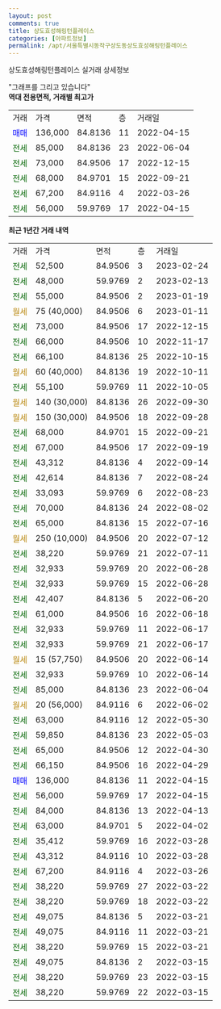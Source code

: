 ```yaml
---
layout: post
comments: true
title: 상도효성해링턴플레이스
categories: [아파트정보]
permalink: /apt/서울특별시동작구상도동상도효성해링턴플레이스
---
```


상도효성해링턴플레이스 실거래 상세정보

<script type="text/javascript">
  google.charts.load('current', {'packages':['line', 'corechart']});
  google.charts.setOnLoadCallback(drawChart);

  function drawChart() {
    var data = new google.visualization.DataTable();
    data.addColumn('date', '거래일');
    data.addColumn('number', "매매");
    data.addColumn('number', "전세");
    data.addColumn('number', "전매");

    data.addRows([[new Date(Date.parse("2023-02-24")), null, 52500, null], [new Date(Date.parse("2023-02-13")), null, 48000, null], [new Date(Date.parse("2023-01-19")), null, 55000, null], [new Date(Date.parse("2023-01-11")), null, null, null], [new Date(Date.parse("2022-12-15")), null, 73000, null], [new Date(Date.parse("2022-11-17")), null, 66000, null], [new Date(Date.parse("2022-10-15")), null, 66100, null], [new Date(Date.parse("2022-10-11")), null, null, null], [new Date(Date.parse("2022-10-05")), null, 55100, null], [new Date(Date.parse("2022-09-30")), null, null, null], [new Date(Date.parse("2022-09-28")), null, null, null], [new Date(Date.parse("2022-09-21")), null, 68000, null], [new Date(Date.parse("2022-09-19")), null, 67000, null], [new Date(Date.parse("2022-09-14")), null, 43312, null], [new Date(Date.parse("2022-08-24")), null, 42614, null], [new Date(Date.parse("2022-08-23")), null, 33093, null], [new Date(Date.parse("2022-08-02")), null, 70000, null], [new Date(Date.parse("2022-07-16")), null, 65000, null], [new Date(Date.parse("2022-07-12")), null, null, null], [new Date(Date.parse("2022-07-11")), null, 38220, null], [new Date(Date.parse("2022-06-28")), null, 32933, null], [new Date(Date.parse("2022-06-28")), null, 32933, null], [new Date(Date.parse("2022-06-20")), null, 42407, null], [new Date(Date.parse("2022-06-18")), null, 61000, null], [new Date(Date.parse("2022-06-17")), null, 32933, null], [new Date(Date.parse("2022-06-17")), null, 32933, null], [new Date(Date.parse("2022-06-14")), null, null, null], [new Date(Date.parse("2022-06-14")), null, 32933, null], [new Date(Date.parse("2022-06-04")), null, 85000, null], [new Date(Date.parse("2022-06-02")), null, null, null], [new Date(Date.parse("2022-05-30")), null, 63000, null], [new Date(Date.parse("2022-05-03")), null, 59850, null], [new Date(Date.parse("2022-04-30")), null, 65000, null], [new Date(Date.parse("2022-04-29")), null, 66150, null], [new Date(Date.parse("2022-04-15")), 136000, null, null], [new Date(Date.parse("2022-04-15")), null, 56000, null], [new Date(Date.parse("2022-04-13")), null, 84000, null], [new Date(Date.parse("2022-04-02")), null, 63000, null], [new Date(Date.parse("2022-03-28")), null, 35412, null], [new Date(Date.parse("2022-03-28")), null, 43312, null], [new Date(Date.parse("2022-03-26")), null, 67200, null], [new Date(Date.parse("2022-03-22")), null, 38220, null], [new Date(Date.parse("2022-03-22")), null, 38220, null], [new Date(Date.parse("2022-03-21")), null, 49075, null], [new Date(Date.parse("2022-03-21")), null, 49075, null], [new Date(Date.parse("2022-03-21")), null, 38220, null], [new Date(Date.parse("2022-03-15")), null, 49075, null], [new Date(Date.parse("2022-03-15")), null, 38220, null], [new Date(Date.parse("2022-03-15")), null, 38220, null]]);

    var options = {
      hAxis: {
        format: 'yyyy/MM/dd'
      },    
      lineWidth: 0,
      pointsVisible: true,    
      title: '최근 1년간 유형별 실거래가 분포',
      legend: { position: 'bottom' }
    };

    var formatter = new google.visualization.NumberFormat({pattern:'###,###'} );
    formatter.format(data, 1);
    formatter.format(data, 2);
    
    setTimeout(function() {
        var chart = new google.visualization.LineChart(document.getElementById('columnchart_material'));
        chart.draw(data, (options));
        document.getElementById('loading').style.display = 'none';
    }, 200);
  }
</script>


<div id="loading" style="z-index:20; display: block; margin-left: 0px">"그래프를 그리고 있습니다"</div>
<div id="columnchart_material" style="width: 95%; margin-left: 0px; display: block"></div>
<!-- contents start -->
<b>역대 전용면적, 거래별 최고가</b>
<table class="sortable">
    <tr>
      <td>거래</td>
      <td>가격</td>
      <td>면적</td>
      <td>층</td>
      <td>거래일</td>
    </tr>
        <tr>
          <td><a style="color: blue">매매</a></td>
          <td>136,000</td>
          <td>84.8136</td>
          <td>11</td>
          <td>2022-04-15</td>
        </tr>        
        <tr>
              <td><a style="color: darkgreen">전세</a></td>
              <td>85,000</td>
              <td>84.8136</td>
              <td>23</td>
              <td>2022-06-04</td>
            </tr>            <tr>
              <td><a style="color: darkgreen">전세</a></td>
              <td>73,000</td>
              <td>84.9506</td>
              <td>17</td>
              <td>2022-12-15</td>
            </tr>            <tr>
              <td><a style="color: darkgreen">전세</a></td>
              <td>68,000</td>
              <td>84.9701</td>
              <td>15</td>
              <td>2022-09-21</td>
            </tr>            <tr>
              <td><a style="color: darkgreen">전세</a></td>
              <td>67,200</td>
              <td>84.9116</td>
              <td>4</td>
              <td>2022-03-26</td>
            </tr>            <tr>
              <td><a style="color: darkgreen">전세</a></td>
              <td>56,000</td>
              <td>59.9769</td>
              <td>17</td>
              <td>2022-04-15</td>
            </tr>        
    
</table>

<b>최근 1년간 거래 내역</b>

<table class="sortable">
    <tr>
      <td>거래</td>
      <td>가격</td>
      <td>면적</td>
      <td>층</td>
      <td>거래일</td>
    </tr>
    <tr>
      <td><a style="color: darkgreen">전세</a></td>
      <td>52,500</td>
      <td>84.9506</td>
      <td>3</td>
      <td>2023-02-24</td>
    </tr>          <tr>
      <td><a style="color: darkgreen">전세</a></td>
      <td>48,000</td>
      <td>59.9769</td>
      <td>2</td>
      <td>2023-02-13</td>
    </tr>          <tr>
      <td><a style="color: darkgreen">전세</a></td>
      <td>55,000</td>
      <td>84.9506</td>
      <td>2</td>
      <td>2023-01-19</td>
    </tr>          <tr>
      <td><a style="color: darkgoldenrod">월세</a></td>
      <td>75 (40,000)</td>
      <td>84.9506</td>
      <td>6</td>
      <td>2023-01-11</td>
    </tr>          <tr>
      <td><a style="color: darkgreen">전세</a></td>
      <td>73,000</td>
      <td>84.9506</td>
      <td>17</td>
      <td>2022-12-15</td>
    </tr>          <tr>
      <td><a style="color: darkgreen">전세</a></td>
      <td>66,000</td>
      <td>84.9506</td>
      <td>10</td>
      <td>2022-11-17</td>
    </tr>          <tr>
      <td><a style="color: darkgreen">전세</a></td>
      <td>66,100</td>
      <td>84.8136</td>
      <td>25</td>
      <td>2022-10-15</td>
    </tr>          <tr>
      <td><a style="color: darkgoldenrod">월세</a></td>
      <td>60 (40,000)</td>
      <td>84.8136</td>
      <td>19</td>
      <td>2022-10-11</td>
    </tr>          <tr>
      <td><a style="color: darkgreen">전세</a></td>
      <td>55,100</td>
      <td>59.9769</td>
      <td>11</td>
      <td>2022-10-05</td>
    </tr>          <tr>
      <td><a style="color: darkgoldenrod">월세</a></td>
      <td>140 (30,000)</td>
      <td>84.8136</td>
      <td>26</td>
      <td>2022-09-30</td>
    </tr>          <tr>
      <td><a style="color: darkgoldenrod">월세</a></td>
      <td>150 (30,000)</td>
      <td>84.9506</td>
      <td>18</td>
      <td>2022-09-28</td>
    </tr>          <tr>
      <td><a style="color: darkgreen">전세</a></td>
      <td>68,000</td>
      <td>84.9701</td>
      <td>15</td>
      <td>2022-09-21</td>
    </tr>          <tr>
      <td><a style="color: darkgreen">전세</a></td>
      <td>67,000</td>
      <td>84.9506</td>
      <td>17</td>
      <td>2022-09-19</td>
    </tr>          <tr>
      <td><a style="color: darkgreen">전세</a></td>
      <td>43,312</td>
      <td>84.8136</td>
      <td>4</td>
      <td>2022-09-14</td>
    </tr>          <tr>
      <td><a style="color: darkgreen">전세</a></td>
      <td>42,614</td>
      <td>84.8136</td>
      <td>7</td>
      <td>2022-08-24</td>
    </tr>          <tr>
      <td><a style="color: darkgreen">전세</a></td>
      <td>33,093</td>
      <td>59.9769</td>
      <td>6</td>
      <td>2022-08-23</td>
    </tr>          <tr>
      <td><a style="color: darkgreen">전세</a></td>
      <td>70,000</td>
      <td>84.8136</td>
      <td>24</td>
      <td>2022-08-02</td>
    </tr>          <tr>
      <td><a style="color: darkgreen">전세</a></td>
      <td>65,000</td>
      <td>84.8136</td>
      <td>15</td>
      <td>2022-07-16</td>
    </tr>          <tr>
      <td><a style="color: darkgoldenrod">월세</a></td>
      <td>250 (10,000)</td>
      <td>84.9506</td>
      <td>20</td>
      <td>2022-07-12</td>
    </tr>          <tr>
      <td><a style="color: darkgreen">전세</a></td>
      <td>38,220</td>
      <td>59.9769</td>
      <td>21</td>
      <td>2022-07-11</td>
    </tr>          <tr>
      <td><a style="color: darkgreen">전세</a></td>
      <td>32,933</td>
      <td>59.9769</td>
      <td>20</td>
      <td>2022-06-28</td>
    </tr>          <tr>
      <td><a style="color: darkgreen">전세</a></td>
      <td>32,933</td>
      <td>59.9769</td>
      <td>15</td>
      <td>2022-06-28</td>
    </tr>          <tr>
      <td><a style="color: darkgreen">전세</a></td>
      <td>42,407</td>
      <td>84.8136</td>
      <td>5</td>
      <td>2022-06-20</td>
    </tr>          <tr>
      <td><a style="color: darkgreen">전세</a></td>
      <td>61,000</td>
      <td>84.9506</td>
      <td>16</td>
      <td>2022-06-18</td>
    </tr>          <tr>
      <td><a style="color: darkgreen">전세</a></td>
      <td>32,933</td>
      <td>59.9769</td>
      <td>11</td>
      <td>2022-06-17</td>
    </tr>          <tr>
      <td><a style="color: darkgreen">전세</a></td>
      <td>32,933</td>
      <td>59.9769</td>
      <td>21</td>
      <td>2022-06-17</td>
    </tr>          <tr>
      <td><a style="color: darkgoldenrod">월세</a></td>
      <td>15 (57,750)</td>
      <td>84.9506</td>
      <td>20</td>
      <td>2022-06-14</td>
    </tr>          <tr>
      <td><a style="color: darkgreen">전세</a></td>
      <td>32,933</td>
      <td>59.9769</td>
      <td>10</td>
      <td>2022-06-14</td>
    </tr>          <tr>
      <td><a style="color: darkgreen">전세</a></td>
      <td>85,000</td>
      <td>84.8136</td>
      <td>23</td>
      <td>2022-06-04</td>
    </tr>          <tr>
      <td><a style="color: darkgoldenrod">월세</a></td>
      <td>20 (56,000)</td>
      <td>84.9116</td>
      <td>6</td>
      <td>2022-06-02</td>
    </tr>          <tr>
      <td><a style="color: darkgreen">전세</a></td>
      <td>63,000</td>
      <td>84.9116</td>
      <td>12</td>
      <td>2022-05-30</td>
    </tr>          <tr>
      <td><a style="color: darkgreen">전세</a></td>
      <td>59,850</td>
      <td>84.8136</td>
      <td>23</td>
      <td>2022-05-03</td>
    </tr>          <tr>
      <td><a style="color: darkgreen">전세</a></td>
      <td>65,000</td>
      <td>84.9506</td>
      <td>12</td>
      <td>2022-04-30</td>
    </tr>          <tr>
      <td><a style="color: darkgreen">전세</a></td>
      <td>66,150</td>
      <td>84.9506</td>
      <td>16</td>
      <td>2022-04-29</td>
    </tr>          <tr>
      <td><a style="color: blue">매매</a></td>
      <td>136,000</td>
      <td>84.8136</td>
      <td>11</td>
      <td>2022-04-15</td>
    </tr>          <tr>
      <td><a style="color: darkgreen">전세</a></td>
      <td>56,000</td>
      <td>59.9769</td>
      <td>17</td>
      <td>2022-04-15</td>
    </tr>          <tr>
      <td><a style="color: darkgreen">전세</a></td>
      <td>84,000</td>
      <td>84.8136</td>
      <td>13</td>
      <td>2022-04-13</td>
    </tr>          <tr>
      <td><a style="color: darkgreen">전세</a></td>
      <td>63,000</td>
      <td>84.9701</td>
      <td>5</td>
      <td>2022-04-02</td>
    </tr>          <tr>
      <td><a style="color: darkgreen">전세</a></td>
      <td>35,412</td>
      <td>59.9769</td>
      <td>16</td>
      <td>2022-03-28</td>
    </tr>          <tr>
      <td><a style="color: darkgreen">전세</a></td>
      <td>43,312</td>
      <td>84.9116</td>
      <td>10</td>
      <td>2022-03-28</td>
    </tr>          <tr>
      <td><a style="color: darkgreen">전세</a></td>
      <td>67,200</td>
      <td>84.9116</td>
      <td>4</td>
      <td>2022-03-26</td>
    </tr>          <tr>
      <td><a style="color: darkgreen">전세</a></td>
      <td>38,220</td>
      <td>59.9769</td>
      <td>27</td>
      <td>2022-03-22</td>
    </tr>          <tr>
      <td><a style="color: darkgreen">전세</a></td>
      <td>38,220</td>
      <td>59.9769</td>
      <td>18</td>
      <td>2022-03-22</td>
    </tr>          <tr>
      <td><a style="color: darkgreen">전세</a></td>
      <td>49,075</td>
      <td>84.8136</td>
      <td>5</td>
      <td>2022-03-21</td>
    </tr>          <tr>
      <td><a style="color: darkgreen">전세</a></td>
      <td>49,075</td>
      <td>84.9116</td>
      <td>11</td>
      <td>2022-03-21</td>
    </tr>          <tr>
      <td><a style="color: darkgreen">전세</a></td>
      <td>38,220</td>
      <td>59.9769</td>
      <td>15</td>
      <td>2022-03-21</td>
    </tr>          <tr>
      <td><a style="color: darkgreen">전세</a></td>
      <td>49,075</td>
      <td>84.8136</td>
      <td>2</td>
      <td>2022-03-15</td>
    </tr>          <tr>
      <td><a style="color: darkgreen">전세</a></td>
      <td>38,220</td>
      <td>59.9769</td>
      <td>23</td>
      <td>2022-03-15</td>
    </tr>          <tr>
      <td><a style="color: darkgreen">전세</a></td>
      <td>38,220</td>
      <td>59.9769</td>
      <td>22</td>
      <td>2022-03-15</td>
    </tr>      </table>
<!-- contents end -->    

